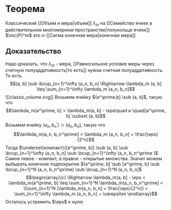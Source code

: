 # Теорема
Классический [[Объем и мера|объем]] $\lambda_m$ на [[Семейство ячеек в действительном многомерном пространстве|полукольце ячеек]] $\mc{P}^m$ это $\sigma$-[[Сигма конечная мера|конечная мера]]
## Доказательство
Надо доказать, что $\lambda_m$ - мера, [[Равносильное условие меры через счетную полуаддитивность|то есть]] нужна счетная полуаддитивность. 
То есть $$(a, b] \sub \bcup_{n=1}^\infty (a_n, b_n] \Rightarrow \lambda_m (a, b] \leq \sum_{n=1}^\infty \lambda_m (a_n, b_n]$$
![[classic_volume.svg]]
Возьмем ячейку $(a^\prime,b] \sub (a, b]$, такую что $$\lambda_m(a^\prime, b] > \lambda_m(a, b] - \eps\quad
и \quad[a^\prime, b] \subset (a, b]$$
Возьмем ячейку $(a_n, b_n^\prime] \supset (a_n , b_n]$, такую что $$\lambda_m(a_n, b_n^\prime] < \lambda_m (a_n, b_n] + \frac{\eps}{2^n}$$ 
Тогда $\underset{компакт}{[a^\prime, b]} \sub (a, b] \sub \bcup_{n=1}^\infty (a_n, b_n] \sub \bcup_{n=1}^\infty (a_n, b_n^\prime )$
Самое левое - компакт, а правое - открытые множства. Значит можем выбырать конечное подпокрытие
$(a^\prime, b] \sub [a^\prime, b] \sub \bcup_{n=1}^N (a_n, b_n^\prime) \sub \bcup_{n=1}^N (a_n, b_n]$
$$\begin{array}{c}
\Rightarrow \lambda_m(a, b] - \eps < \lambda_m(a^\prime, b] \leq \sum_{n=1}^N \lambda_m(a_n, b_n^\prime] <  \\\sum_{n=1}^N (\lambda_m(a_n, b_n] + \frac{\eps}{2^n}) < \sum_{n=1}^\infty \lambda_m (a_n, b_n] + \varepsilon
\end{array}$$ 
Осталось устремить $\eps$ к нулю